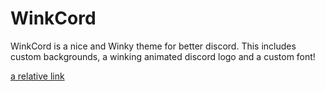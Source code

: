 # WinkCord

WinkCord is a nice and Winky theme for better discord. This includes custom backgrounds, a winking animated discord logo and a custom font!

[a relative link](screenshot.jpg)

